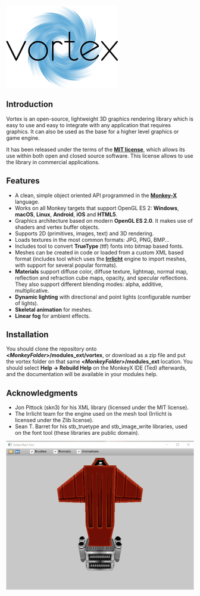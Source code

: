 ![Vortex](./stuff/vortex_med.png)

## Introduction
Vortex is an open-source, lightweight 3D graphics rendering library which is easy to use and easy to integrate with any application that requires graphics. It can also be used as the base for a higher level graphics or game engine.

It has been released under the terms of the [**MIT license**](https://en.wikipedia.org/wiki/MIT_License), which allows its use within both open and closed source software. This license allows to use the library in commercial applications.

## Features
* A clean, simple object oriented API programmed in the [**Monkey-X**](http://www.monkey-x.com) language.
* Works on all Monkey targets that support OpenGL ES 2: **Windows**, **macOS**, **Linux**, **Android**, **iOS** and **HTML5**.
* Graphics architecture based on modern **OpenGL ES 2.0**. It makes use of shaders and vertex buffer objects.
* Supports 2D (primitives, images, text) and 3D rendering.
* Loads textures in the most common formats: JPG, PNG, BMP...
* Includes tool to convert **TrueType** (ttf) fonts into bitmap based fonts.
* Meshes can be created in code or loaded from a custom XML based format (includes tool which uses the [**Irrlicht**](http://irrlicht.sourceforge.net) engine to import meshes, with support for several popular formats).
* **Materials** support diffuse color, diffuse texture, lightmap, normal map, reflection and refraction cube maps, opacity, and specular reflections. They also support different blending modes: alpha, additive, multiplicative.
* **Dynamic lighting** with directional and point lights (configurable number of lights).
* **Skeletal animation** for meshes.
* **Linear fog** for ambient effects.

## Installation
You should clone the repository onto **<*MonkeyFolder*>/modules_ext/vortex**, or download as a zip file and put the vortex folder on that same **<*MonkeyFolder*>/modules_ext** location. You should select **Help -> Rebuild Help** on the MonkeyX IDE (Ted) afterwards, and the documentation will be available in your modules help.

## Acknowledgments
* Jon Pittock (skn3) for his XML library (licensed under the MIT license).
* The Irrlicht team for the engine used on the mesh tool (Irrlicht is licensed under the Zlib license).
* Sean T. Barret for his stb_truetype and stb_image_write libraries, used on the font tool (these libraries are public domain).

![meshtool](./stuff/meshtool.jpg)
